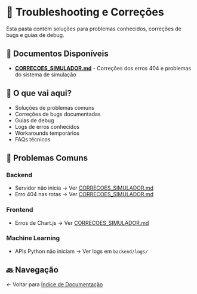 # 🔧 Troubleshooting e Correções

Esta pasta contém soluções para problemas conhecidos, correções de bugs e guias de debug.

## 📄 Documentos Disponíveis

- **[CORRECOES_SIMULADOR.md](CORRECOES_SIMULADOR.md)** - Correções dos erros 404 e problemas do sistema de simulação

## 📝 O que vai aqui?

- Soluções de problemas comuns
- Correções de bugs documentadas
- Guias de debug
- Logs de erros conhecidos
- Workarounds temporários
- FAQs técnicos

## 🐛 Problemas Comuns

### Backend
- Servidor não inicia → Ver [CORRECOES_SIMULADOR.md](CORRECOES_SIMULADOR.md)
- Erro 404 nas rotas → Ver [CORRECOES_SIMULADOR.md](CORRECOES_SIMULADOR.md)

### Frontend
- Erros de Chart.js → Ver [CORRECOES_SIMULADOR.md](CORRECOES_SIMULADOR.md)

### Machine Learning
- APIs Python não iniciam → Ver logs em `backend/logs/`

## 🔙 Navegação

← Voltar para [Índice de Documentação](../INDEX.md)


